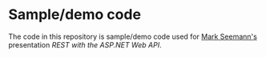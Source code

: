 Sample/demo code
=
The code in this repository is sample/demo code used for [Mark Seemann's](http://blog.ploeh.dk) presentation *REST with the ASP.NET Web API*.